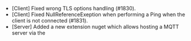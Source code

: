 * [Client] Fixed wrong TLS options handling (#1830).
* [Client] Fixed NullReferenceExeption when performing a Ping when the client is not connected (#1831).
* [Server] Added a new extension nuget which allows hosting a MQTT server via the 
